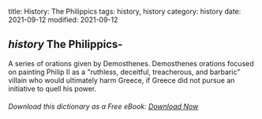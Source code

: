 title: History: The Philippics
tags: history, history
category: history
date: 2021-09-12
modified: 2021-09-12

## _history_  The Philippics-
A series of orations given by Demosthenes.
Demosthenes orations focused on painting Philip II as a "ruthless,
deceitful, treacherous, and barbaric" villain who would ultimately
harm Greece, if Greece did not pursue an initiative to quell his
power.


###### Download *this* dictionary as a Free eBook: [Download Now]({static}static/SerfHistoryDictionary.pdf)

